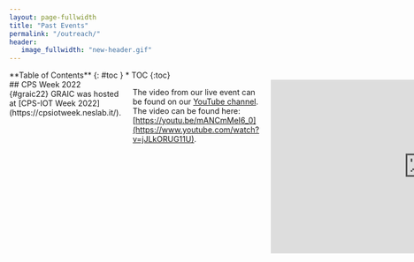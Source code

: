 ```yaml
---
layout: page-fullwidth
title: "Past Events"
permalink: "/outreach/"
header:
   image_fullwidth: "new-header.gif"
---
```

<div class="row">
<div class="medium-4 medium-push-8 columns" markdown="1">
<div class="panel radius" markdown="1">
**Table of Contents**
{: #toc }
*  TOC
{:toc}
</div>
</div><!-- /.medium-4.columns -->



<div class="medium-8 medium-pull-4 columns" markdown="1">
## CPS Week 2022 {#graic22}
GRAIC was hosted at [CPS-IOT Week 2022](https://cpsiotweek.neslab.it/).

The video from our live event can be found on our [YouTube channel](https://www.youtube.com/channel/UC1wObn3tWYZDkWld-Kg8LRA). The video can be found here: [https://youtu.be/mANCmMeI6_0](https://www.youtube.com/watch?v=jJLkORUG11U).

<center>
<iframe width="560" height="315" src="https://www.youtube.com/embed/jJLkORUG11U" title="YouTube video player" frameborder="0" allow="accelerometer; autoplay; clipboard-write; encrypted-media; gyroscope; picture-in-picture" allowfullscreen></iframe>
</center>

### Results
Congratulations to our solo race winners SBU and our head-to-head race winners MERCI!

Our top 3 finishers for solo races were:
1. SBU
2. GoHeelsRacing
3. EMI

Our top 3 finishers for head-to-head races were:
1. MERCI
2. E.D.I.T.H/SBU
3. EMI

*Solo race results table:*

|         SINGLE       |     Track   1    |     Track   2    |     Track   3    |     Track   4    |     Track   5    |     Total   Score    |
|:--------------------:|:----------------:|:----------------:|:----------------:|:----------------:|:----------------:|:--------------------:|
|          SBU         |         74       |        246       |        246       |        125       |        234       |           26         |
|     GoHeelsRacing    |         70       |        214       |        DNF       |        116       |        258       |           21         |
|          EMI         |        226       |        215       |        DNF       |        182       |        360       |           12         |
|       E.D.I.T.H      |        101       |        311       |        DNF       |        243       |        252       |           10         |
|         MERCI        |        122       |        DNF       |        311       |        281       |        DNF       |           9          |
|        Baseline      |         87       |        249       |        437       |        213       |        247       |           19         |

*Head to head results table:*

|                      |        Baseline      |     E.D.I.T.H    |     MERCI    |        EMI       |     GoHeelsRacing    |        SBU       |
|:--------------------:|:--------------------:|:----------------:|:------------:|:----------------:|:--------------------:|:----------------:|
|          **SBU**         |          SBU         |        SBU       |      DNF     |        SBU       |          SBU         |                  |
|     **GoHeelsRacing**    |     GoHeelsRacing    |        DNF       |     MERCI    |        DNF       |                      |        DNF       |
|          **EMI**         |          EMI         |     E.D.I.T.H    |     MERCI    |                  |          DNF         |        EMI       |
|         **MERCI**        |         MERCI        |       MERCI      |              |        EMI       |         MERCI        |        SBU       |
|       **E.D.I.T.H**      |       E.D.I.T.H      |                  |     MERCI    |     E.D.I.T.H    |       E.D.I.T.H      |     E.D.I.T.H    |
|        **Baseline**      |                      |        DNF       |     MERCI    |        EMI       |          DNF         |      Baseline    |


## EOH 2022 {#eoh22}
In April 2022, we ran the first in person [Engineering Open House at UIUC](https://eohillinois.org/) version of GRAIC!
This event is aimed at junior-high and high-school students.
The exhibit consisted of three main parts:
  - **Controller creation and submission** - Students adjust various parameters of the baseline controller and submit to our testing pipeline. We then generate race logs and a video to show them how their controller behaved.
  -  **Manual racing against baseline autonomous agent** - Students could use our steering wheel setup to race against one of our autonomous agents. This gives them an idea of the differences between autonomous agent driving and human driving.
  - **GRAIC and autonomous vehicles presentation** - Any questions students had about autonomous driving or GRAIC could be answered at our presentation.

Videos and race logs from the submitted controllers can be found on our [leaderboard](https://graic-eoh-2022.herokuapp.com/).

This event was very successful, and our exhibit won three awards! We were awarded first place for *The Spirit of Innovation* and *Most Engaging* awards, and we were awarded second place of *Outstanding Tech*.
Here are some pictures from our very exciting event!

<img style="width: 300px; object-fit: cover;" src="{{site.urlimg}}EOH22-submission.png">
<img style="width: 300px; height: 200px; object-fit: cover;" src="{{site.urlimg}}EOH22-1.jpg">

<img style="width: 300px; height: 200px; object-fit: cover;" src="{{site.urlimg}}EOH22-2.jpg">
<img style="width: 300px; height: 200px; object-fit: cover;" src="{{site.urlimg}}EOH22-3.jpg">

<img style="width: 300px; height: 200px; object-fit: cover;" src="{{site.urlimg}}EOH22-4.jpg">
<img style="width: 300px; height: 200px; object-fit: cover;" src="{{site.urlimg}}EOH22-5.jpg">



<div>
    <h1>GRAIC '21</h1>
    <p>GRAIC '21 was the first iteration of GRAIC hosted at CPS-IOT Week 2021.
    GRAIC '22 is based on this first iteration of GRAIC, and we hope to improve the quality of GRAIC.
    GRAIC '21 was a part of three events: the OCAR-ICRA 2021 workshop, CPS-IOT Week 2021, and EOH 2021 at the University of Illinois Urbana-Champaign.
    A brief description of these events and their associated videos can be found below.</p>
</div>

## OCAR-ICRA 2021   {#ocar-icra21}

GRAIC was presented at [OCAR-ICRA](https://linklab-uva.github.io/icra-autonomous-racing/) workshop.
The workshop paper can be found [here](https://linklab-uva.github.io/icra-autonomous-racing/contributed_papers/paper13.pdf).
The video presentation for GRAIC can be found here: [https://www.youtube.com/watch?v=O_zsJtb6kaY](https://www.youtube.com/watch?v=O_zsJtb6kaY), and our presentation starts at 1:02:30.
Our presentation can also be found below.

<center>
<iframe width="560" height="315" src="https://www.youtube.com/embed/O_zsJtb6kaY?start=3750" title="YouTube video player" frameborder="0" allow="accelerometer; autoplay; clipboard-write; encrypted-media; gyroscope; picture-in-picture" allowfullscreen></iframe>
</center>

## CPS Week 2021   {#cps-week21}

GRAIC was hosted at [CPS-IOT Week 2021](https://cps-iot-week2021.isis.vanderbilt.edu/).
Congratulations to our winners [Abolfazl Karimi](https://www.linkedin.com/in/abolfazl-karimi-175a153a/) and [Parasara Sridar Duggirala](https://www.cs.unc.edu/~psd/) (UNC)!

We will be hosting a live event at CPS-IOT Week! At this event, we will present on the GRAIC framework and host a Q&A. We will then discuss the competition and present the results. Finally, we will have a community discussion and talk about future plans for GRAIC. A program can be found below.

The video from our live event can be found on our [YouTube channel](https://www.youtube.com/channel/UC1wObn3tWYZDkWld-Kg8LRA). The video can be found here: [https://youtu.be/mANCmMeI6_0](https://youtu.be/mANCmMeI6_0).

<center>
<iframe width="560" height="315" src="https://www.youtube.com/embed/mANCmMeI6_0" title="YouTube video player" frameborder="0" allow="accelerometer; autoplay; clipboard-write; encrypted-media; gyroscope; picture-in-picture" allowfullscreen></iframe>
</center>

<!-- The zoom link for this event is here: [https://acm-org.zoom.us/j/92093288247?pwd=Z0FoUjRhRlJQNWtjOWloTytMNXU0UT09](https://acm-org.zoom.us/j/92093288247?pwd=Z0FoUjRhRlJQNWtjOWloTytMNXU0UT09).

The passcode is 994234. -->

### Program
Our presentation will be held Tuesday, May 18. All times are central time.
- 9-9:45: The generalized racing framework: GRAIC team
- 9:45-10: Q&A, discussion
- 10-10:30: GRAIC 2021 experience, stats, and results
- 10:30-11: Community discussion and planning

### Results
Congratulations to our winners [Abolfazl Karimi](https://www.linkedin.com/in/abolfazl-karimi-175a153a/) and [Parasara Sridar Duggirala](https://www.cs.unc.edu/~psd/) (UNC)!

Results table:



|                |Race 1|Race 2|Race 3|Race 4|Race 5|Race 6|
|:--------------:|:----:|:----:|:----:|:----:|:----:|:----:|
|Basic Controller|128   |140   |137   |98    |404   |126   |
|Human Driver    |49    |57    |91    |53    |73    |49    |
|Winner          |61    |130   |132   |DNF   |115   |60    |


The scoring function is roughly: score = time to finish + collision penalty + out of bounds penalty. Therefore, the lower the score, the better the controller performance. A score of DNF means that the controller did not finish.


## EOH 2021 {#eoh21}
In March 2021, we ran the Mini-GRAIC Race for [Engineering Open House at UIUC](https://eohillinois.org/)!
The Mini-GRAIC race is aimed at junior-high and high-school students to introduce them to the world of autonomy.
In the Mini-GRAIC race, students told us what car and controller they wanted use.
We ran the vehicle on our simulator and output a score.
The videos of the cars running are posted to our [YouTube channel](https://www.youtube.com/channel/UC1wObn3tWYZDkWld-Kg8LRA) and the leaderboard is posted here.

Our EOH video can be found below.

<center>
<iframe width="420" height="345" src="https://www.youtube.com/embed/dtIuADO5FGI">
</iframe>
</center>

### Results

|Name|\\(k_s\\)|\\(k_{ds}\\)|\\(k_n\\)|Car|Time to completion|Place|
|:--:|:-------:|:----------:|:-------:|:-:|:----------------:|:---:|
|Mike|0.5|5|0.5|Dodge Charger Pursuit Police Car| 2:05|1|
|Harold|3|3|3|Tesla Cybertruck|2:06|2|


</div><!-- /.medium-8.columns -->
</div><!-- /.row -->
